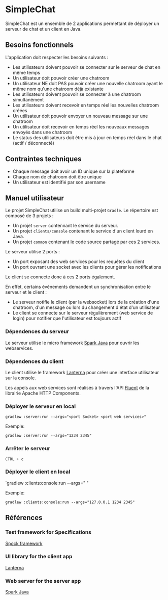 # SimpleChat #

SimpleChat est un ensemble de 2 applications permettant de déployer un serveur de chat et un client en Java.

## Besoins fonctionnels ##

L'application doit respecter les besoins suivants :
* Les utilisateurs doivent pouvoir se connecter sur le serveur de chat en même temps
* Un utilisateur doit pouvoir créer une chatroom
* Un utilisateur NE doit PAS pouvoir créer une nouvelle chatroom ayant le même nom qu'une chatroom déjà existante
* Les utilisateurs doivent pouvoir se connecter à une chatroom simultanément
* Les utilisateurs doivent recevoir en temps réel les nouvelles chatroom créées
* Un utilisateur doit pouvoir envoyer un nouveau message sur une chatroom
* Un utilisateur doit recevoir en temps réel les nouveaux messages envoyés dans une chatroom
* Le status des utilisateurs doit être mis à jour en temps réel dans le chat (actif / déconnecté)

## Contraintes techniques ##
* Chaque message doit avoir un ID unique sur la plateforme
* Chaque nom de chatroom doit être unique
* Un utilisateur est identifié par son username

## Manuel utilisateur ##

Le projet SimpleChat utilise un build multi-projet `Gradle`.
Le répertoire est composé de 3 projets :

* Un projet `server` contennant le service du serveur.
* Un projet `clients/console` contenant le service d'un client lourd en Java.
* Un projet `common` contenant le code source partagé par ces 2 services.

Le serveur utilise 2 ports :

* Un port exposant des web services pour les requêtes du client
* Un port ouvrant une socket avec les clients pour gérer les notifications

Le client se connecte donc à ces 2 ports également.

En effet, certains événements demandent un synchronisation entre le serveur et le client :

* Le serveur notifie le client (par la websocket) lors de la création d'une chatroom, d'un message ou lors du changement d'état d'un utilisateur
* Le client se connecte sur le serveur régulièrement (web service de login) pour notifier que l'utilisateur est toujours actif

### Dépendences du serveur ###

Le serveur utilise le micro framework [Spark Java](http://sparkjava.com/) pour ouvrir les webservices.

### Dépendences du client ###

Le client utilise le framework [Lanterna](https://github.com/mabe02/lanterna) pour créer une interface utilisateur sur la console.

Les appels aux web services sont réalisés à travers l'API [Fluent](https://hc.apache.org/httpcomponents-client-ga/tutorial/html/fluent.html) de la librairie Apache HTTP Components.

### Déployer le serveur en local ###

`gradlew :server:run --args="<port Socket> <port web services>"`

Exemple:

`gradlew :server:run --args="1234 2345"`

### Arrêter le serveur ###

`CTRL + c`

### Déployer le client en local ###

`gradlew :clients:console:run --args="<IP du serveur> <port socket du serveur> <port web services du serveur>"

Exemple:

`gradlew :clients:console:run --args="127.0.0.1 1234 2345"`

## Références ##

### Test framework for Specifications ###
[Spock framework](http://spockframework.org/)

### UI library for the client app ###
[Lanterna](https://github.com/mabe02/lanterna)

### Web server for the server app ###
[Spark Java](http://sparkjava.com/)
